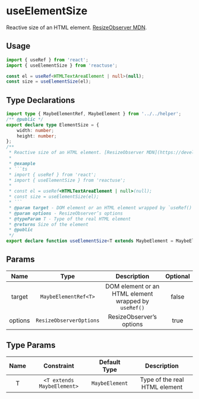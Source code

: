 # useElementSize

Reactive size of an HTML element. [ResizeObserver MDN](https://developer.mozilla.org/en-US/docs/Web/API/ResizeObserver).

## Usage

```ts
import { useRef } from 'react';
import { useElementSize } from 'reactuse';

const el = useRef<HTMLTextAreaElement | null>(null);
const size = useElementSize(el);
```

## Type Declarations

````ts
import type { MaybeElementRef, MaybeElement } from '../../helper';
/** @public */
export declare type ElementSize = {
    width: number;
    height: number;
};
/**
 * Reactive size of an HTML element. [ResizeObserver MDN](https://developer.mozilla.org/en-US/docs/Web/API/ResizeObserver).
 *
 * @example
 * ```ts
 * import { useRef } from 'react';
 * import { useElementSize } from 'reactuse';
 *
 * const el = useRef<HTMLTextAreaElement | null>(null);
 * const size = useElementSize(el);
 * ```
 * @param target - DOM element or an HTML element wrapped by `useRef()`
 * @param options - ResizeObserver’s options
 * @typeParam T - Type of the real HTML element
 * @returns Size of the element
 * @public
 */
export declare function useElementSize<T extends MaybeElement = MaybeElement>(target: MaybeElementRef<T>, options?: ResizeObserverOptions): ElementSize;
````

## Params

|  Name   |          Type           |                     Description                      | Optional |
| :-----: | :---------------------: | :--------------------------------------------------: | :------: |
| target  |  `MaybeElementRef<T>`   | DOM element or an HTML element wrapped by `useRef()` |  false   |
| options | `ResizeObserverOptions` |               ResizeObserver’s options               |   true   |

## Type Params

| Name |         Constraint         |  Default Type  |          Description          |
| :--: | :------------------------: | :------------: | :---------------------------: |
|  T   | `<T extends MaybeElement>` | `MaybeElement` | Type of the real HTML element |
